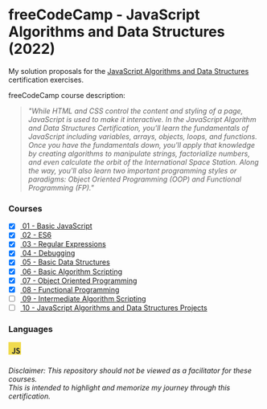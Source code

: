 # freeCodeCamp - JavaScript Algorithms and Data Structures (2022)

My solution proposals for
the [JavaScript Algorithms and Data Structures](https://www.freecodecamp.org/learn/javascript-algorithms-and-data-structures/)
certification exercises.

freeCodeCamp course description:
> *"While HTML and CSS control the content and styling of a page, JavaScript is used to make it interactive. In the JavaScript Algorithm and Data Structures Certification, you'll learn the fundamentals of JavaScript including variables, arrays, objects, loops, and functions. Once you have the fundamentals down, you'll apply that knowledge by creating algorithms to manipulate strings, factorialize numbers, and even calculate the orbit of the International Space Station. Along the way, you'll also learn two important programming styles or paradigms: Object Oriented Programming (OOP) and Functional Programming (FP)."*

### Courses

- [X] [ 01 - Basic JavaScript](/01-basic-javascript/README.md)
- [X] [ 02 - ES6](/02-es6/README.md)
- [X] [ 03 - Regular Expressions](03-regular-expressions/README.md)
- [X] [ 04 - Debugging](/04-debugging/README.md)
- [X] [ 05 - Basic Data Structures](/05-basic-data-structures/README.md)
- [X] [ 06 - Basic Algorithm Scripting](/06-basic-algorithm-scripting/README.md)
- [X] [ 07 - Object Oriented Programming](/07-object-oriented-programming/README.md)
- [X] [ 08 - Functional Programming](/08-functional-programming/README.md)
- [ ] [ 09 - Intermediate Algorithm Scripting]()
- [ ] [ 10 - JavaScript Algorithms and Data Structures Projects]()

### Languages

<img src="https://raw.githubusercontent.com/github/explore/80688e429a7d4ef2fca1e82350fe8e3517d3494d/topics/javascript/javascript.png" width="25" alt="javascript"/>

###### Disclaimer: This repository should not be viewed as a facilitator for these courses. <br> This is intended to highlight and memorize my journey through this certification.